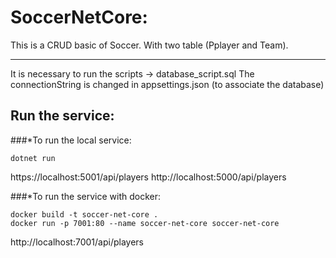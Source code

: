 # SoccerNetCore:
This is a CRUD basic of Soccer. With two table (Pplayer and Team).
__________________________________________________________________

It is necessary to run the scripts -> database_script.sql
The connectionString is changed in appsettings.json (to associate the database)

## Run the service:
###*To run the local service:

```
dotnet run
``` 
https://localhost:5001/api/players
http://localhost:5000/api/players

###*To run the service with docker:

```
docker build -t soccer-net-core .
docker run -p 7001:80 --name soccer-net-core soccer-net-core
```
http://localhost:7001/api/players
